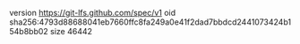 version https://git-lfs.github.com/spec/v1
oid sha256:4793d88688041eb7660ffc8fa249a0e41f2dad7bbdcd2441073424b154b8bb02
size 46442
